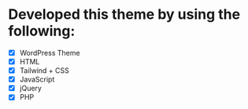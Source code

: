 # Developed this theme by using the following:
- [x] WordPress Theme
- [x] HTML
- [x] Tailwind + CSS
- [x] JavaScript
- [x] jQuery
- [x] PHP
